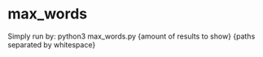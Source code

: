 # max_words
Simply run by: python3 max_words.py {amount of results to show} {paths separated by whitespace}
